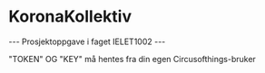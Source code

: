 # KoronaKollektiv
--- Prosjektoppgave i faget IELET1002 ---

"TOKEN" OG "KEY" må hentes fra din egen Circusofthings-bruker
